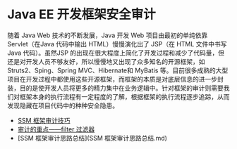 # Java EE 开发框架安全审计

随着 Java Web 技术的不断发展，Java 开发 Web 项目由最初的单纯依靠 Servlet（在Java 代码中输出 HTML）慢慢演化出了 JSP（在 HTML 文件中书写 Java 代码）。虽然JSP 的出现在很大程度上简化了开发过程和减少了代码量，但还是对开发人员不够友好，所以慢慢地又出现了众多知名的开源框架，如 Struts2、Sping、Spring MVC、Hibernate和 MyBatis 等。目前很多成熟的大型项目在开发过程中都使用这些开源框架，而框架的本质是对底层信息的进一步封装，目的是使开发人员将更多的精力集中在业务逻辑中。针对框架的审计则需要我们对框架本身的执行流程有一定程度的了解，根据框架的执行流程逐步追踪，从而发现隐藏在项目代码中的种种安全隐患。


+ [SSM 框架审计技巧](SSM/index.md)
+ [审计的重点——filter 过滤器](Filter/index.md)
+ [SSM 框架审计思路总结](SSM 框架审计思路总结.md)